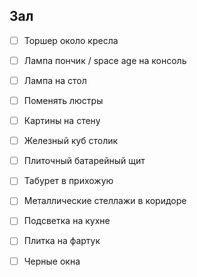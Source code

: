 
## Зал
- [ ] Торшер около кресла
- [ ] Лампа пончик / space age на консоль
- [ ] Лампа на стол
- [ ] Поменять люстры

- [ ] Картины на стену
- [ ] Железный куб столик
- [ ] Плиточный батарейный щит

- [ ] Табурет в прихожую
- [ ] Металлические стеллажи в коридоре

- [ ] Подсветка на кухне
- [ ] Плитка на фартук
- [ ] Черные окна